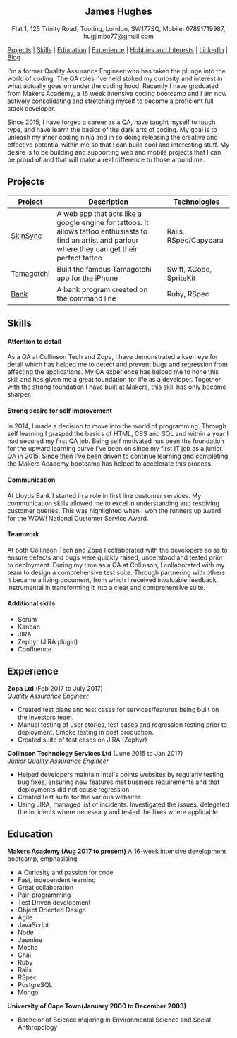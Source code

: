  <h2 style="text-align: center;" markdown="1">James Hughes</h3>

 <p style="text-align: center;">Flat 1, 125 Trinity Road, Tooting, London, SW177SQ, Mobile: 07891719987, hugjimbo77@gmail.com<br></p>


[Projects](#projects) | [Skills](#skills) | [Education](#education) | [Experience](#experience) | [Hobbies and Interests](#hobbies-and-interests) | [LinkedIn](https://www.linkedin.com/in/james-hughes) | [Blog](https://medium.com/@hugjimbo77)

I'm a former Quality Assurance Engineer who has taken the plunge into the world of coding. The QA roles I've held stoked my curiosity and interest in what actually goes on under the coding hood. Recently I have graduated from Makers Academy, a 16 week intensive coding bootcamp and I am now actively consolidating and stretching myself to become a proficient full stack developer.  

Since 2015, I have forged a career as a QA, have taught myself to touch type, and have learnt the basics of the dark arts of coding. My goal is to unleash my inner coding ninja and in so doing releasing the creative and effective potential within me so that I can build cool and interesting stuff. My desire is to be building and supporting web and mobile projects that I can be proud of and that will make a real difference to those around me.


## Projects

Project   | Description | Technologies |
|---        |---         |---           |
| [SkinSync](https://github.com/benjaminsunderland/SkinSync) | A web app that acts like a google engine for tattoos. It allows tattoo enthusiasts to find an artist and parlour where they can get their perfect tattoo  | Rails, RSpec/Capybara |
|[Tamagotchi](https://github.com/benjaminsunderland/Tamagotchi-)| Built the famous Tamagotchi app for the iPhone | Swift, XCode, SpriteKit|
| [Bank](https://github.com/jameshughes7/bank_tech_test) | A bank program created on the command line | Ruby, RSpec |


## Skills

#### Attention to detail
As a QA at Collinson Tech and Zopa, I have demonstrated a keen eye for detail which has helped me to detect and prevent bugs and regression from affecting the applications. My QA experience has helped me to hone this skill and has given me a great foundation for life as a developer. Together with the strong foundation I have built at Makers, this skill has only become sharper.


#### Strong desire for self improvement
In 2014, I made a decision to move into the world of programming. Through self learning I grasped the basics of HTML, CSS and SQL and within a year I had secured my first QA job. Being self motivated has been the foundation for the upward learning curve I've been on since my first IT job as a junior QA in 2015. Since then I've been driven to continue learning and completing the Makers Academy bootcamp has helped to accelerate this process.


#### Communication
At Lloyds Bank I started in a role in first line customer services. My communication skills allowed me to excel in understanding and resolving customer queries. This was highlighted when I won the runners up award for the WOW! National Customer Service Award.


#### Teamwork
At both Collinson Tech and Zopa I collaborated with the developers so as to ensure defects and bugs were quickly raised, understood and tested prior to deployment. During my time as a QA at Collinson, I collaborated with my team to design a comprehensive test suite. Through partnering with others it became a living document, from which I received invaluable feedback, instrumental in transforming it into a clear and comprehensive suite.


#### Additional skills
- Scrum
- Kanban
- JIRA
- Zephyr (JIRA plugin)
- Confluence


## Experience

**Zopa Ltd** (Feb 2017 to July 2017)    
*Quality Assurance Engineer*
- Created test plans and test cases for services/features being built on the Investors team.
- Manual testing of user stories, test cases and regression testing prior to deployment. Smoke testing in post production.
- Created suite of test cases on JIRA (Zephyr)

**Collinson Technology Services Ltd** (June 2015 to Jan 2017)   
*Junior Quality Assurance Engineer*
- Helped developers maintain Intel's points websites by regularly testing bug fixes, ensuring new features met business requirements and that deployments did not cause regression.
- Created test suite for the various websites
- Using JIRA, managed list of incidents. Investigated the issues, delegated the incidents where necessary and tested the fixes where applicable.


## Education

**Makers Academy (Aug 2017 to present)**
A 16-week intensive development bootcamp, emphasising:
- A Curiosity and passion for code
- Fast, independent learning
- Great collaboration
- Pair-programming
- Test Driven development
- Object Oriented Design
- Agile
- JavaScript
- Node
- Jasmine
- Mocha
- Chai
- Ruby
- Rails
- RSpec
- PostgreSQL
- Mongo


**University of Cape Town(January 2000 to December 2003)**
- Bachelor of Science majoring in Environmental Science and Social Anthropology
